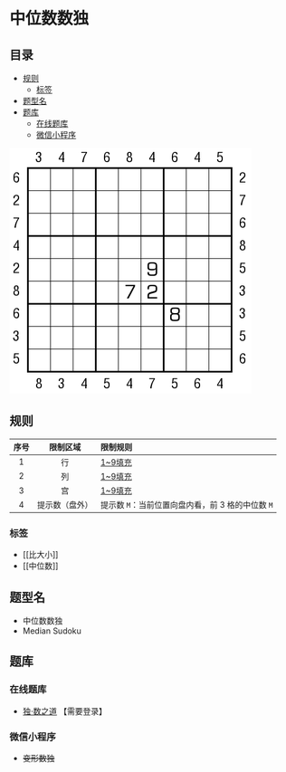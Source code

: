 # 中位数数独
<!-- START doctoc generated TOC please keep comment here to allow auto update -->
<!-- DON'T EDIT THIS SECTION, INSTEAD RE-RUN doctoc TO UPDATE -->
## 目录

- [规则](#%E8%A7%84%E5%88%99)
  - [标签](#%E6%A0%87%E7%AD%BE)
- [题型名](#%E9%A2%98%E5%9E%8B%E5%90%8D)
- [题库](#%E9%A2%98%E5%BA%93)
  - [在线题库](#%E5%9C%A8%E7%BA%BF%E9%A2%98%E5%BA%93)
  - [微信小程序](#%E5%BE%AE%E4%BF%A1%E5%B0%8F%E7%A8%8B%E5%BA%8F)

<!-- END doctoc generated TOC please keep comment here to allow auto update -->

![题](../../../images/sudoku/中位数数独.png)

## 规则

| 序号  |  限制区域   | 限制规则                           |
|:---:|:-------:|:-------------------------------|
|  1  |    行    | [1~9填充]                        |
|  2  |    列    | [1~9填充]                        |
|  3  |    宫    | [1~9填充]                        |
|  4  | 提示数（盘外） | 提示数 `M`：当前位置向盘内看，前 3 格的中位数 `M` |

### 标签

- [[比大小]]
- [[中位数]]

## 题型名

- 中位数数独
- Median Sudoku

## 题库

### 在线题库

- [独·数之道](http://www.sudokufans.org.cn/main.index.php?type=px2) 【需要登录】

### 微信小程序

- ~~变形数独~~

[1~9填充]: ../../../rules.md#1to9填充
